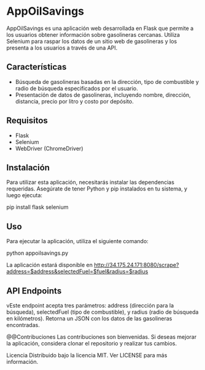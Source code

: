 # AppOilSavings

AppOilSavings es una aplicación web desarrollada en Flask que permite a los usuarios obtener información sobre gasolineras cercanas. Utiliza Selenium para raspar los datos de un sitio web de gasolineras y los presenta a los usuarios a través de una API.

## Características

- Búsqueda de gasolineras basadas en la dirección, tipo de combustible y radio de búsqueda especificados por el usuario.
- Presentación de datos de gasolineras, incluyendo nombre, dirección, distancia, precio por litro y costo por depósito.

## Requisitos

- Flask
- Selenium
- WebDriver (ChromeDriver)

## Instalación

Para utilizar esta aplicación, necesitarás instalar las dependencias requeridas. Asegúrate de tener Python y pip instalados en tu sistema, y luego ejecuta:

pip install flask selenium

## Uso

Para ejecutar la aplicación, utiliza el siguiente comando:

python appoilsavings.py

La aplicación estará disponible en
http://34.175.24.171:8080/scrape?address=$address&selectedFuel=$fuel&radius=$radius

## API Endpoints

vEste endpoint acepta tres parámetros: address (dirección para la búsqueda), selectedFuel (tipo de combustible), y radius (radio de búsqueda en kilómetros). Retorna un JSON con los datos de las gasolineras encontradas.

@@Contribuciones
Las contribuciones son bienvenidas. Si deseas mejorar la aplicación, considera clonar el repositorio y realizar tus cambios.

Licencia
Distribuido bajo la licencia MIT. Ver LICENSE para más información.
